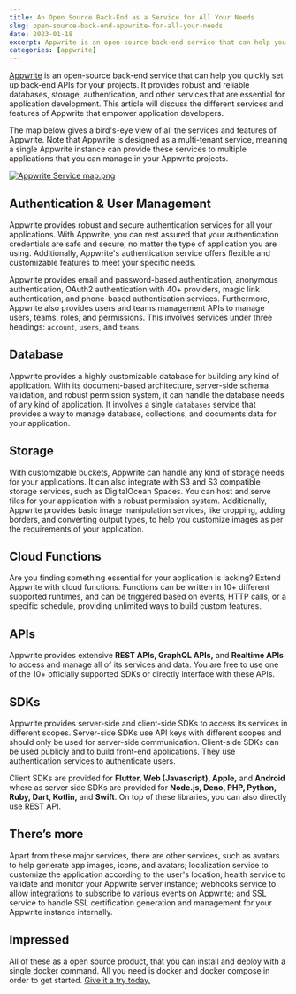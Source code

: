 ```yaml
---
title: An Open Source Back-End as a Service for All Your Needs
slug: open-source-back-end-appwrite-for-all-your-needs
date: 2023-01-18
excerpt: Appwrite is an open-source back-end service that can help you quickly set up back-end APIs for your projects. It provides robust and reliable databases, storage, authentication, and other services that are essential for application development. This article will discuss the different services and features of Appwrite that empower application developers.
categories: [appwrite]
---
```


[Appwrite](https://appwrite.io) is an open-source back-end service that can help you quickly set up back-end APIs for your projects. It provides robust and reliable databases, storage, authentication, and other services that are essential for application development. This article will discuss the different services and features of Appwrite that empower application developers.

The map below gives a bird's-eye view of all the services and features of Appwrite. Note that Appwrite is designed as a multi-tenant service, meaning a single Appwrite instance can provide these services to multiple applications that you can manage in your Appwrite projects.

[![Appwrite Service map.png](/images/appwrite/appwrite-service-map.png)](/images/appwrite/appwrite-service-map.png)

## Authentication & User Management

Appwrite provides robust and secure authentication services for all your applications. With Appwrite, you can rest assured that your authentication credentials are safe and secure, no matter the type of application you are using. Additionally, Appwrite's authentication service offers flexible and customizable features to meet your specific needs.

Appwrite provides email and password-based authentication, anonymous authentication, OAuth2 authentication with 40+ providers, magic link authentication, and phone-based authentication services. Furthermore, Appwrite also provides users and teams management APIs to manage users, teams, roles, and permissions. This involves services under three headings: `account`, `users`, and `teams`.

## Database

Appwrite provides a highly customizable database for building any kind of application. With its document-based architecture, server-side schema validation, and robust permission system, it can handle the database needs of any kind of application. It involves a single `databases` service that provides a way to manage database, collections, and documents data for your application.

## Storage

With customizable buckets, Appwrite can handle any kind of storage needs for your applications. It can also integrate with S3 and S3 compatible storage services, such as DigitalOcean Spaces. You can host and serve files for your application with a robust permission system. Additionally, Appwrite provides basic image manipulation services, like cropping, adding borders, and converting output types, to help you customize images as per the requirements of your application.

## Cloud Functions

Are you finding something essential for your application is lacking? Extend Appwrite with cloud functions. Functions can be written in 10+ different supported runtimes, and can be triggered based on events, HTTP calls, or a specific schedule, providing unlimited ways to build custom features.

## APIs

Appwrite provides extensive **REST APIs, GraphQL APIs,** and **Realtime APIs** to access and manage all of its services and data. You are free to use one of the 10+ officially supported SDKs or directly interface with these APIs.

## SDKs

Appwrite provides server-side and client-side SDKs to access its services in different scopes. Server-side SDKs use API keys with different scopes and should only be used for server-side communication. Client-side SDKs can be used publicly and to build front-end applications. They use authentication services to authenticate users.

Client SDKs are provided for **Flutter, Web (Javascript), Apple,** and **Android** where as server side SDKs are provided for **Node.js, Deno, PHP, Python, Ruby, Dart, Kotlin,** and **Swift**. On top of these libraries, you can also directly use REST API.

## There’s more

Apart from these major services, there are other services, such as avatars to help generate app images, icons, and avatars; localization service to customize the application according to the user's location; health service to validate and monitor your Appwrite server instance; webhooks service to allow integrations to subscribe to various events on Appwrite; and SSL service to handle SSL certification generation and management for your Appwrite instance internally.

## Impressed

All of these as a open source product, that you can install and deploy with a single docker command. All you need is docker and docker compose in order to get started. [Give it a try today.](https://appwrite.io/docs/installation)